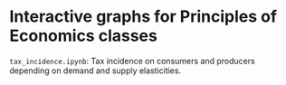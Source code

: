 # Interactive graphs for Principles of Economics classes

`tax_incidence.ipynb`: Tax incidence on consumers and producers depending on demand and supply elasticities.
